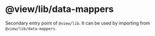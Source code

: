 # @view/lib/data-mappers

Secondary entry point of `@view/lib`. It can be used by importing from `@view/lib/data-mappers`.
